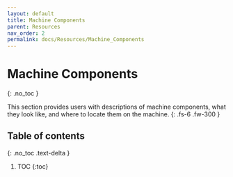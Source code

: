 ```yaml
---
layout: default
title: Machine Components
parent: Resources
nav_order: 2
permalink: docs/Resources/Machine_Components
---
```


# Machine Components
{: .no_toc }

This section provides users with descriptions of machine components, what they look like, and where to locate them on the machine.
{: .fs-6 .fw-300 }


## Table of contents
{: .no_toc .text-delta }

1. TOC
{:toc}